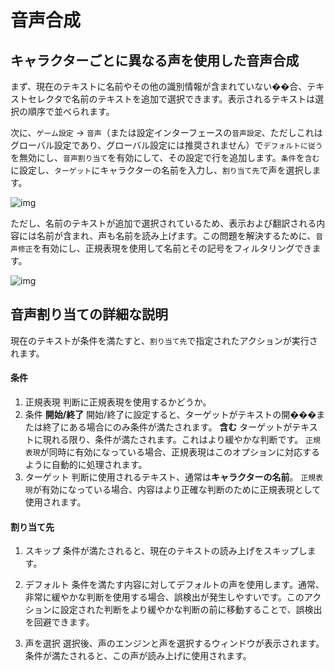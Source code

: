 # 音声合成

## キャラクターごとに異なる声を使用した音声合成

まず、現在のテキストに名前やその他の識別情報が含まれていない��合、テキストセレクタで名前のテキストを追加で選択できます。表示されるテキストは選択の順序で並べられます。

次に、`ゲーム設定` -> `音声`（または設定インターフェースの`音声設定`、ただしこれはグローバル設定であり、グローバル設定には推奨されません）で`デフォルトに従う`を無効にし、`音声割り当て`を有効にして、その設定で行を追加します。`条件`を`含む`に設定し、`ターゲット`にキャラクターの名前を入力し、`割り当て先`で声を選択します。

![img](https://image.lunatranslator.org/zh/tts/1.png) 

ただし、名前のテキストが追加で選択されているため、表示および翻訳される内容には名前が含まれ、声も名前を読み上げます。この問題を解決するために、`音声修正`を有効にし、正規表現を使用して名前とその記号をフィルタリングできます。

![img](https://image.lunatranslator.org/zh/tts/3.png)   

## 音声割り当ての詳細な説明

現在のテキストが条件を満たすと、`割り当て先`で指定されたアクションが実行されます。

#### 条件

1. 正規表現
    判断に正規表現を使用するかどうか。
1. 条件
    **開始/終了** 開始/終了に設定すると、ターゲットがテキストの開���または終了にある場合にのみ条件が満たされます。
    **含む** ターゲットがテキストに現れる限り、条件が満たされます。これはより緩やかな判断です。
    `正規表現`が同時に有効になっている場合、正規表現はこのオプションに対応するように自動的に処理されます。
1. ターゲット
    判断に使用されるテキスト、通常は**キャラクターの名前**。
    `正規表現`が有効になっている場合、内容はより正確な判断のために正規表現として使用されます。

#### 割り当て先

1. スキップ
    条件が満たされると、現在のテキストの読み上げをスキップします。

1. デフォルト
    条件を満たす内容に対してデフォルトの声を使用します。通常、非常に緩やかな判断を使用する場合、誤検出が発生しやすいです。このアクションに設定された判断をより緩やかな判断の前に移動することで、誤検出を回避できます。
1. 声を選択
    選択後、声のエンジンと声を選択するウィンドウが表示されます。条件が満たされると、この声が読み上げに使用されます。
